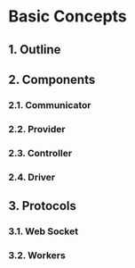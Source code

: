 # Basic Concepts
## 1. Outline




## 2. Components
### 2.1. Communicator
### 2.2. Provider
### 2.3. Controller
### 2.4. Driver




## 3. Protocols
### 3.1. Web Socket
### 3.2. Workers